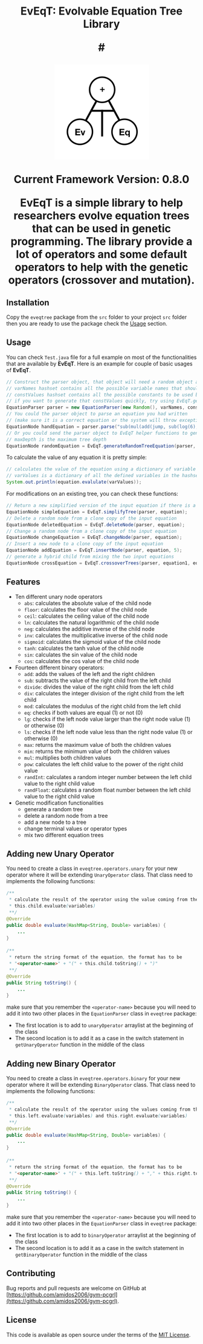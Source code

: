 <h1 align="center">
EvEqT: Evolvable Equation Tree Library
</p>
#

<p align="center">
<img src="eveqt_logo.png"/>
</p>
<p align="center">
  <b>Current Framework Version: 0.8.0</b>
</p>

**EvEqT** is a simple library to help researchers evolve equation trees that can be used in genetic programming. The library provide a lot of operators and some default operators to help with the genetic operators (crossover and mutation).

## Installation
Copy the `eveqtree` package from the `src` folder to your project `src` folder then you are ready to use the package check the [Usage](https://github.com/amidos2006/eveq-tree#usage) section.

## Usage
You can check `Test.java` file for a full example on most of the functionalities that are available by **EvEqT**. Here is an example for couple of basic usages of **EvEqT**.
```java
// Construct the parser object, that object will need a random object and two hashset
// varNames hashset contains all the possible variable names that should be used in the equation
// constValues hashset contains all the possible constants to be used by the system
// if you want to generate that constValues quickly, try using EvEqT.generateConstants(20, 1000);
EquationParser parser = new EquationParser(new Random(), varNames, constValues);
// You could the parser object to parse an equation you had written
// (make sure it is a correct equation or the system will throw exceptions at you)
EquationNode handEquation = parser.parse("sub(mul(add(jump, sub(log(6), 20)),dash),attack)");
// Or you could send the parser object to EvEqT helper functions to generate a random equation tree
// maxDepth is the maximum tree depth
EquationNode randomEquation = EvEqT.generateRandomTreeEquation(parser, maxDepth);
```

To calculate the value of any equation it is pretty simple:
```java
// calculates the value of the equation using a dictionary of variable values
// varValues is a dictionary of all the defined variables in the hashset in the parser and their double value
System.out.println(equation.evalulate(varValues));
```

For modifications on an existing tree, you can check these functions:
```java
// Return a new simplified version of the input equation if there is a group of nodes that are constant
EquationNode simpleEquation = EvEqT.simplifyTree(parser, equation);
// Delete a random node from a clone copy of the input equation
EquationNode deletedEquation = EvEqT.deleteNode(parser, equation);
// Change a random node from a clone copy of the input equation
EquationNode changeEquation = EvEqT.changeNode(parser, equation);
// Insert a new node to a clone copy of the input equation
EquationNode addEquation = EvEqT.insertNode(parser, equation, 5);
// generate a hybrid child from mixing the two input equations
EquationNode crossEquation = EvEqT.crossoverTrees(parser, equation1, equation2);
```

## Features
- Ten different unary node operators
	- `abs`: calculates the absolute value of the child node
	- `floor`: calculates the floor value of the child node
	- `ceil`: calculates the ceiling value of the child node
	- `ln`: calculates the natural logarithmic of the child node
	- `neg`: calculates the additive inverse of the child node
	- `inv`: calculates the multiplicative inverse of the child node
	- `sigmoid`: calculates the sigmoid value of the child node
	- `tanh`: calculates the tanh value of the child node
	- `sin`: calculates the sin value of the child node
	- `cos`: calculates the cos value of the child node
- Fourteen different binary operators:
	- `add`: adds the values of the left and the right children
	- `sub`: subtracts the value of the right child from the left child
	- `divide`: divides the value of the right child from the left child
	- `div`: calculates the integer division of the right child from the left child
	- `mod`: calculates the modulus of the right child from the left child
	- `eq`: checks if both values are equal (1) or not (0)
	- `lg`: checks if the left node value larger than the right node value (1) or otherwise (0)
	- `ls`: checks if the left node value less than the right node value (1) or otherwise (0)
	- `max`: returns the maximum value of both the children values
	- `min`: returns the minimum value of both the children values
	- `mul`: multiplies both children values
	- `pow`: calculates the left child value to the power of the right child value
	- `randInt`: calculates a random integer number between the left child value to the right child value
	- `randFloat`: calculates a random float number between the left child value to the right child value
- Genetic modification functionalities
	- generate a random tree
	- delete a random node from a tree
	- add a new node to a tree
	- change terminal values or operator types
	- mix two different equation trees

## Adding new Unary Operator
You need to create a class in `eveqtree.operators.unary` for your new operator where it will be extending `UnaryOperator` class. That class need to implements the following functions:
```java
/**
 * calculate the result of the operator using the value coming from the child node
 * this.child.evaluate(variables)
 **/
@Override
public double evaluate(HashMap<String, Double> variables) {
	...
}

/**
 * return the string format of the equation, the format has to be
 * "<operator-name>" + "(" + this.child.toString() + ")"
 **/
@Override
public String toString() {
	...
}
```
make sure that you remember the `<operator-name>` because you will need to add it into two other places in the `EquationParser` class in `eveqtree` package:
- The first location is to add <operator-name> to `unaryOperator` arraylist at the beginning of the class
- The second location is to add it as a case in the switch statement in `getUnaryOperator` function in the middle of the class

## Adding new Binary Operator
You need to create a class in `eveqtree.operators.binary` for your new operator where it will be extending `BinaryOperator` class. That class need to implements the following functions:
```java
/**
 * calculate the result of the operator using the values coming from the children node
 * this.left.evaluate(variables) and this.right.evaluate(variables)
 **/
@Override
public double evaluate(HashMap<String, Double> variables) {
	...
}

/**
 * return the string format of the equation, the format has to be
 * "<operator-name>" + "(" + this.left.toString() + "," + this.right.toString() + ")"
 **/
@Override
public String toString() {
	...
}
```
make sure that you remember the `<operator-name>` because you will need to add it into two other places in the `EquationParser` class in `eveqtree` package:
- The first location is to add <operator-name> to `binaryOperator` arraylist at the beginning of the class
- The second location is to add it as a case in the switch statement in `getBinaryOperator` function in the middle of the class


## Contributing
Bug reports and pull requests are welcome on GitHub at [https://github.com/amidos2006/gym-pcgrl](https://github.com/amidos2006/gym-pcgrl).

## License
This code is available as open source under the terms of the [MIT License](https://opensource.org/licenses/MIT).

